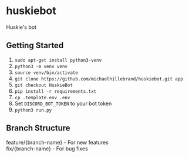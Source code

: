 # huskiebot
Huskie's bot

## Getting Started
1. `sudo apt-get install python3-venv`
2. `python3 -m venv venv`
3. `source venv/bin/activate`
4. `git clone https://github.com/michaelhillebrand/huskiebot.git app`
5. `git checkout HuskieBot`
5. `pip install -r requirements.txt`
6. `cp .template.env .env`
7. Set `DISCORD_BOT_TOKEN` to your bot token
8. `python3 run.py`

## Branch Structure
feature/{branch-name} - For new features<br />
fix/{branch-name} - For bug fixes
